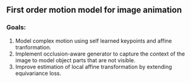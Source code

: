 ## First order motion model for image animation

### Goals:
1. Model complex motion using self learned keypoints and affine tranformation.
2. Implement occlusion-aware generator to capture the context of the image to
    model object parts that are not visible.
3. Improve estimation of local affine transformation by extending equivariance loss.


